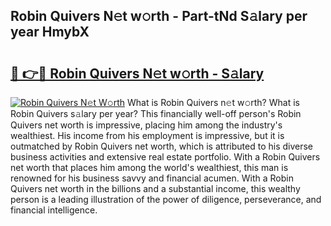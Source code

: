 ## Robin Quivers N𝚎t w𝚘rth - Part-tNd S𝚊lary per year HmybX

# <h2><a href="http://gc1z46p.nevu.top/?p=Robin+Quivers">🔗 👉🔴 Robin Quivers N𝚎t w𝚘rth - S𝚊lary</a></h2>

[![Robin Quivers N𝚎t W𝚘rth](https://i.imgur.com/Oavwk0R.jpeg)](http://gc1z46p.nevu.top/?p=Robin+Quivers)
What is Robin Quivers n𝚎t w𝚘rth? What is Robin Quivers s𝚊lary per year?
This financially well-off person's Robin Quivers net worth is impressive, placing him among the industry's wealthiest. His income from his employment is impressive, but it is outmatched by Robin Quivers net worth, which is attributed to his diverse business activities and extensive real estate portfolio. With a Robin Quivers net worth that places him among the world's wealthiest, this man is renowned for his business savvy and financial acumen. With a Robin Quivers net worth in the billions and a substantial income, this wealthy person is a leading illustration of the power of diligence, perseverance, and financial intelligence.
